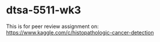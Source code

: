 # dtsa-5511-wk3

This is for peer review assignment on:
https://www.kaggle.com/c/histopathologic-cancer-detection
